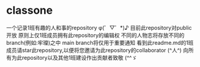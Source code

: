 # classone
一个记录1班有趣的人和事的repository  φ(゜▽゜*)♪
目前此repository对public开放
原则上仅1班成员拥有此repository的编辑权
不同的人物志将存放不同的branch(例如:牢璨)之中
main branch将仅用于重要通知
看到此readme.md的1班成员请star此repository,以便将您邀请为此repository的collaborator  (^人^)
向所有为此repository以及其他1班建设作出贡献者致敬  (^^ゞ
